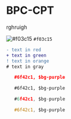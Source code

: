 # BPC-CPT
rghruigh


![#f03c15](https://placehold.it/15/f03c15/000000?text=+) `#f03c15`


```diff
- text in red
+ text in green
! text in orange
# text in gray
```

```json
   #6f42c1, $bg-purple
```

```html
   #6f42c1, $bg-purple
```
```js
   #6f42c1, $bg-purple
```
```css
   #6f42c1, $bg-purple
```

